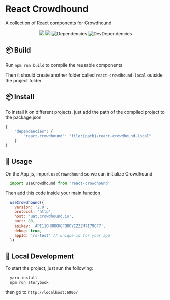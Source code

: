 <p align="center">
  <h1>
    React Crowdhound
  </h1>
  <span>
    A collection of React components for Crowdhound
  </span>
</p>

<div align="center">

  ![](https://flat.badgen.net/badge/React/16.8.3/blue)
  ![](https://badgen.net/npm/v/wix-style-react/latest)
  ![Dependencies](https://img.shields.io/david/wix/wix-style-react.svg?style=flat-square)
  ![DevDependencies](https://img.shields.io/david/dev/ant-design/ant-design.svg?style=flat-square)

</div>


## 📦 Build
Run `npm run build` to compile the reusable components

Then it should create another folder called `react-crowdhound-local` outside the project folder

## 📦 Install
To install it on different projects, just add the path of the compiled project to the package.json
```jsx
{
    "dependencies": {
        "react-crowdhound": "file:{path}/react-crowdhound-local"
    }
}
```

## 🚀 Usage

On the App.js, import `useCrowndhound` so we can initialize Crowdhound

```jsx
  import useCrowdhound from 'react-crowdhound'
```

Then add this code inside your main function

```jsx
  useCrowdhound({
    version: '2.0',
    protocol: 'http',
    host: 'uat.crowdhound.io',
    port: 80,
    apikey: 'API11OHHOKHGFQ0OYEZZZM7I79OF7',
    debug: true,
    appId: 'rs-test' // unique id for your app
  })
```


## 🔨 Local Development

To start the project, just run the following:

```jsx
  yarn install
  npm run storybook
```

then go to `http://localhost:6006/`